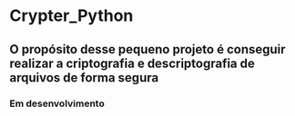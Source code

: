 # Crypter_Python
## O propósito desse pequeno projeto é conseguir realizar a criptografia e descriptografia de arquivos de forma segura
### Em desenvolvimento